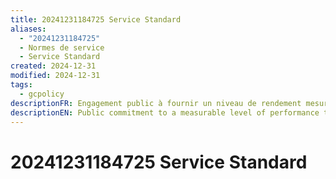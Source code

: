 ```yaml
---
title: 20241231184725 Service Standard
aliases:
  - "20241231184725"
  - Normes de service
  - Service Standard
created: 2024-12-31
modified: 2024-12-31
tags:
  - gcpolicy
descriptionFR: Engagement public à fournir un niveau de rendement mesurable auquel les clients peuvent s’attendre dans des conditions normale. 
descriptionEN: Public commitment to a measurable level of performance that clients can expect under normal circumstances.
---
```

# 20241231184725 Service Standard
